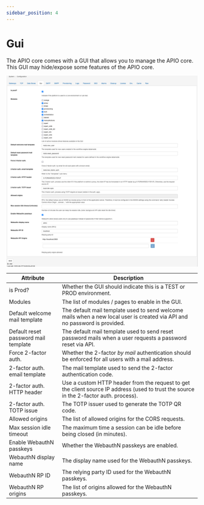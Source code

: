 ```yaml
---
sidebar_position: 4
---
```


# Gui

The APIO core comes with a GUI that allows you to manage the APIO core. This GUI may hide/expose some features of the APIO core.

![GUI](img/gui-config.png)

| Attribute | Description |
| --------- | ----------- |
| is Prod? | Whether the GUI should indicate this is a TEST or PROD environment. |
| Modules | The list of modules / pages to enable in the GUI. |
| Default welcome mail template | The default mail template used to send welcome mails when a new local user is created via API and no password is provided. |
| Default reset password mail template | The default mail template used to send reset password mails when a user requests a password reset via API. |
| Force 2-factor auth. | Whether the 2-factor *by mail* authentication should be enforced for all users with a mail address. |
| 2-factor auth. email template | The mail template used to send the 2-factor authentication code. |
| 2-factor auth. HTTP header | Use a custom HTTP header from the request to get the client source IP address (used to trust the source in the 2-factor auth. process). |
| 2-factor auth. TOTP issue | The TOTP issuer used to generate the TOTP QR code. |
| Allowed origins | The list of allowed origins for the CORS requests. |
| Max session idle timeout | The maximum time a session can be idle before being closed (in minutes). |
| Enable WebauthN passkeys | Whether the WebauthN passkeys are enabled. |
| WebauthN display name | The display name used for the WebauthN passkeys. |
| WebauthN RP ID | The relying party ID used for the WebauthN passkeys. |
| WebauthN RP origins | The list of origins allowed for the WebauthN passkeys. |